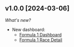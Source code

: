 ## v1.0.0 [2024-03-06]

_What's new?_

- New dashboard:
  - [Formula 1 Dashboard](https://hub.powerpipe.io/mods/turbot/powerpipe-mod-formula1/dashboard.formula1_dashboard)
  - [Formula 1 Race Detail](https://hub.powerpipe.io/mods/turbot/powerpipe-mod-formula1/dashboard.formula1_race_detail)
